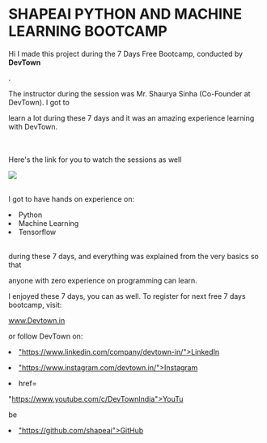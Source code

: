 # SHAPEAI PYTHON AND MACHINE LEARNING BOOTCAMP

Hi I made this project during the 7 Days Free Bootcamp, conducted by <b> DevTown

</b>.

The instructor during the session was Mr. Shaurya Sinha (Co-Founder at DevTown). I got to

learn a lot during these 7 days and it was an amazing experience learning with DevTown.

<br><br>Here's the link for you to watch the sessions as well<br>

<a href="https://www.youtube.com/playlist?list=PL7zl8TDRnbulNEA-59W7wWgCWE8LEOD6h"> <img src="https://github.com/ShapeAI/PYTHON-AND-DATA-ANALYTICS/blob/main/machine%20learning.png"> </a>

<br>I got to have hands on experience on:

<li>Python

<li>Machine Learning

<li>Tensorflow

<br>during these 7 days, and everything was explained from the very basics so that

anyone with zero experience on programming can learn.

I enjoyed these 7 days, you can as well. To register for next free 7 days bootcamp, visit:

<a href="https://www.Devtown.in"> www.Devtown.in</a>

or follow DevTown on:

<li><a href=

"https://www.linkedin.com/company/devtown-in/">LinkedIn</a>

<li><a href=

"https://www.instagram.com/devtown.in/">Instagram</a>

<li><a

href=

"https://www.youtube.com/c/DevTownIndia">YouTu

be</a>

<li><a href=

"https://github.com/shapeai">GitHub</a>

